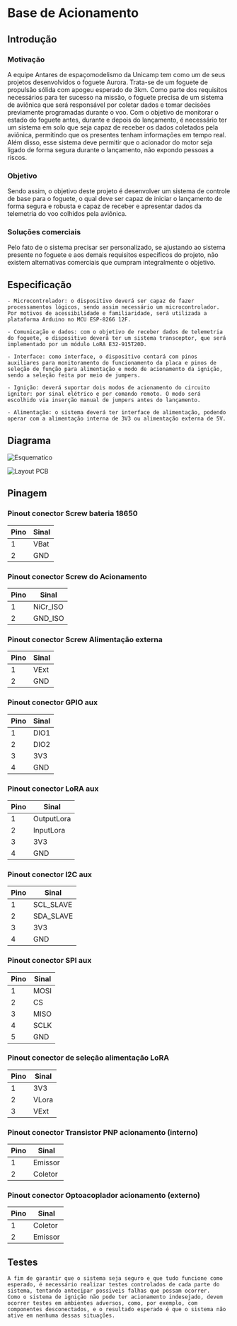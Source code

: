 # Base de Acionamento

## Introdução 

### Motivação

A equipe Antares de espaçomodelismo da Unicamp tem como um de seus projetos desenvolvidos o foguete Aurora. Trata-se de um foguete de propulsão sólida com apogeu esperado de 3km. Como parte dos requisitos necessários para ter sucesso na missão, o foguete precisa de um sistema de aviônica que será responsável por coletar dados e tomar decisões previamente programadas durante o voo. Com o objetivo de monitorar o estado do foguete antes, durante e depois do lançamento, é necessário ter um sistema em solo que seja capaz de receber os dados coletados pela aviônica, permitindo que os presentes tenham informações em tempo real. Além disso, esse sistema deve permitir que o acionador do motor seja ligado de forma segura durante o lançamento, não expondo pessoas a riscos.

### Objetivo

Sendo assim, o objetivo deste projeto é desenvolver um sistema de controle de base para o foguete, o qual deve ser capaz de iniciar o lançamento de forma segura e robusta e capaz de receber e apresentar dados da telemetria do voo colhidos pela aviônica.

### Soluções comerciais

Pelo fato de o sistema precisar ser personalizado, se ajustando ao sistema presente no foguete e aos demais requisitos específicos do projeto, não existem alternativas comerciais que cumpram integralmente o objetivo.

## Especificação
    - Microcontrolador: o dispositivo deverá ser capaz de fazer processamentos lógicos, sendo assim necessário um microcontrolador. Por motivos de acessibilidade e familiaridade, será utilizada a plataforma Arduino no MCU ESP-8266 12F.

    - Comunicação e dados: com o objetivo de receber dados de telemetria do foguete, o dispositivo deverá ter um sistema transceptor, que será implementado por um módulo LoRA E32-915T20D.

    - Interface: como interface, o dispositivo contará com pinos auxiliares para monitoramento do funcionamento da placa e pinos de seleção de função para alimentação e modo de acionamento da ignição, sendo a seleção feita por meio de jumpers.

    - Ignição: deverá suportar dois modos de acionamento do circuito ignitor: por sinal elétrico e por comando remoto. O modo será escolhido via inserção manual de jumpers antes do lançamento.

    - Alimentação: o sistema deverá ter interface de alimentação, podendo operar com a alimentação interna de 3V3 ou alimentação externa de 5V.

## Diagrama

![Esquematico](/Assets/Esquematico.png "Esquematico")

![Layout PCB](/Assets/pcb.png "Layout PCB")

## Pinagem

### Pinout conector Screw bateria 18650

Pino | Sinal
-----|------
1  | VBat
2  | GND

### Pinout conector Screw do Acionamento

Pino | Sinal
-----|------
  1  | NiCr_ISO
  2  | GND_ISO

### Pinout conector Screw Alimentação externa

Pino | Sinal
-----|------
  1  | VExt
  2  | GND

### Pinout conector GPIO aux

Pino | Sinal
-----|------
  1  | DIO1
  2  | DIO2
  3  | 3V3
  4  | GND

### Pinout conector LoRA aux

Pino | Sinal
-----|------
  1  | OutputLora
  2  | InputLora
  3  | 3V3
  4  | GND

### Pinout conector I2C aux

Pino | Sinal
-----|------
  1  | SCL_SLAVE
  2  | SDA_SLAVE
  3  | 3V3
  4  | GND

### Pinout conector SPI aux

Pino | Sinal
-----|------
  1  | MOSI
  2  | CS
  3  | MISO
  4  | SCLK
  5  | GND

### Pinout conector de seleção alimentação LoRA

Pino | Sinal
-----|------
  1  | 3V3
  2  | VLora
  3  | VExt

### Pinout conector Transistor PNP acionamento (interno)

Pino | Sinal
-----|------
  1  | Emissor
  2  | Coletor

### Pinout conector Optoacoplador acionamento (externo)

Pino | Sinal
-----|------
  1  | Coletor
  2  | Emissor

## Testes

    A fim de garantir que o sistema seja seguro e que tudo funcione como esperado, é necessário realizar testes controlados de cada parte do sistema, tentando antecipar possíveis falhas que possam ocorrer. 
    Como o sistema de ignição não pode ter acionamento indesejado, devem ocorrer testes em ambientes adversos, como, por exemplo, com componentes desconectados, e o resultado esperado é que o sistema não ative em nenhuma dessas situações.

